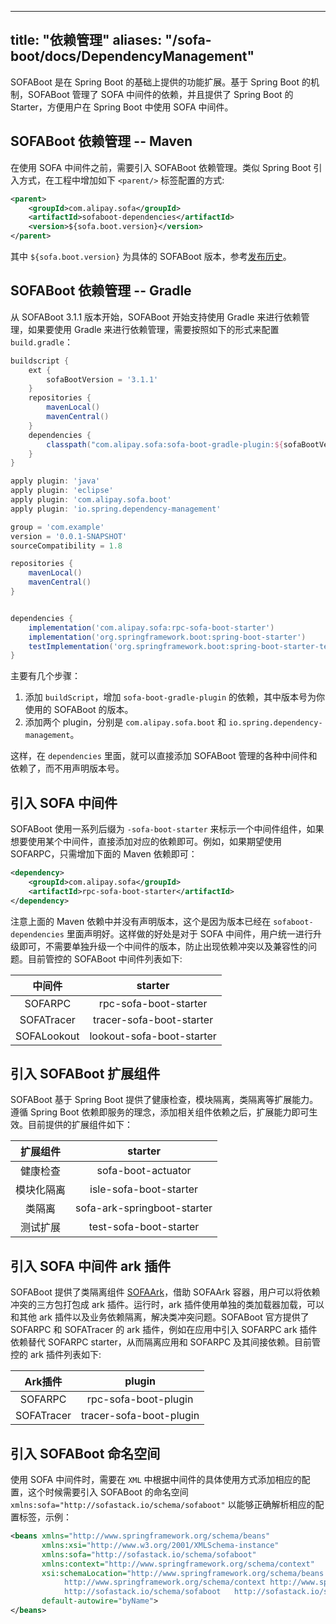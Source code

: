 
---
title: "依赖管理"
aliases: "/sofa-boot/docs/DependencyManagement"
---
SOFABoot 是在 Spring Boot 的基础上提供的功能扩展。基于 Spring Boot 的机制，SOFABoot 管理了 SOFA 中间件的依赖，并且提供了 Spring Boot 的 Starter，方便用户在 Spring Boot 中使用 SOFA 中间件。

## SOFABoot 依赖管理 -- Maven

在使用 SOFA 中间件之前，需要引入 SOFABoot 依赖管理。类似 Spring Boot 引入方式，在工程中增加如下 `<parent/>` 标签配置的方式:

```xml
<parent>
    <groupId>com.alipay.sofa</groupId>
    <artifactId>sofaboot-dependencies</artifactId>
    <version>${sofa.boot.version}</version>
</parent>
```

其中 `${sofa.boot.version}` 为具体的 SOFABoot 版本，参考[发布历史](https://github.com/sofastack/sofa-boot/releases)。

## SOFABoot 依赖管理 -- Gradle

从 SOFABoot 3.1.1 版本开始，SOFABoot 开始支持使用 Gradle 来进行依赖管理，如果要使用 Gradle 来进行依赖管理，需要按照如下的形式来配置 `build.gradle`：

```groovy
buildscript {
    ext {
        sofaBootVersion = '3.1.1'
    }
    repositories {
        mavenLocal()
        mavenCentral()
    }
    dependencies {
        classpath("com.alipay.sofa:sofa-boot-gradle-plugin:${sofaBootVersion}")
    }
}

apply plugin: 'java'
apply plugin: 'eclipse'
apply plugin: 'com.alipay.sofa.boot'
apply plugin: 'io.spring.dependency-management'

group = 'com.example'
version = '0.0.1-SNAPSHOT'
sourceCompatibility = 1.8

repositories {
    mavenLocal()
    mavenCentral()
}


dependencies {
    implementation('com.alipay.sofa:rpc-sofa-boot-starter')
    implementation('org.springframework.boot:spring-boot-starter')
    testImplementation('org.springframework.boot:spring-boot-starter-test')
}
```

主要有几个步骤：

1. 添加 `buildScript`，增加 `sofa-boot-gradle-plugin` 的依赖，其中版本号为你使用的 SOFABoot 的版本。
2. 添加两个 plugin，分别是 `com.alipay.sofa.boot` 和 `io.spring.dependency-management`。

这样，在 `dependencies` 里面，就可以直接添加 SOFABoot 管理的各种中间件和依赖了，而不用声明版本号。

## 引入 SOFA 中间件

SOFABoot 使用一系列后缀为 `-sofa-boot-starter` 来标示一个中间件组件，如果想要使用某个中间件，直接添加对应的依赖即可。例如，如果期望使用 SOFARPC，只需增加下面的 Maven 依赖即可：

```xml
<dependency>
    <groupId>com.alipay.sofa</groupId>
    <artifactId>rpc-sofa-boot-starter</artifactId>
</dependency>
```

注意上面的 Maven 依赖中并没有声明版本，这个是因为版本已经在 `sofaboot-dependencies` 里面声明好。这样做的好处是对于 SOFA 中间件，用户统一进行升级即可，不需要单独升级一个中间件的版本，防止出现依赖冲突以及兼容性的问题。目前管控的 SOFABoot 中间件列表如下:

|中间件|starter|
|:---:|:---:|
|SOFARPC|rpc-sofa-boot-starter|
|SOFATracer|tracer-sofa-boot-starter|
|SOFALookout|lookout-sofa-boot-starter|

## 引入 SOFABoot 扩展组件

SOFABoot 基于 Spring Boot 提供了健康检查，模块隔离，类隔离等扩展能力。遵循 Spring Boot 依赖即服务的理念，添加相关组件依赖之后，扩展能力即可生效。目前提供的扩展组件如下：

|扩展组件|starter|
|:---:|:---:|
|健康检查|sofa-boot-actuator|
|模块化隔离|isle-sofa-boot-starter|
|类隔离|sofa-ark-springboot-starter|
|测试扩展|test-sofa-boot-starter|

## 引入 SOFA 中间件 ark 插件

SOFABoot 提供了类隔离组件 [SOFAArk](../sofa-ark-readme)，借助 SOFAArk 容器，用户可以将依赖冲突的三方包打包成 ark 插件。运行时，ark 插件使用单独的类加载器加载，可以和其他 ark 插件以及业务依赖隔离，解决类冲突问题。SOFABoot 官方提供了 SOFARPC 和 SOFATracer 的 ark 插件，例如在应用中引入 SOFARPC ark 插件依赖替代 SOFARPC starter，从而隔离应用和 SOFARPC 及其间接依赖。目前管控的 ark 插件列表如下:

|Ark插件|plugin|
|:---:|:---:|
|SOFARPC|rpc-sofa-boot-plugin|
|SOFATracer|tracer-sofa-boot-plugin|

## 引入 SOFABoot 命名空间

使用 SOFA 中间件时，需要在 `XML` 中根据中间件的具体使用方式添加相应的配置，这个时候需要引入 SOFABoot 的命名空间 `xmlns:sofa="http://sofastack.io/schema/sofaboot"` 以能够正确解析相应的配置标签，示例：

```xml
<beans xmlns="http://www.springframework.org/schema/beans"
       xmlns:xsi="http://www.w3.org/2001/XMLSchema-instance"
       xmlns:sofa="http://sofastack.io/schema/sofaboot"
       xmlns:context="http://www.springframework.org/schema/context"
       xsi:schemaLocation="http://www.springframework.org/schema/beans http://www.springframework.org/schema/beans/spring-beans.xsd
            http://www.springframework.org/schema/context http://www.springframework.org/schema/context/spring-context.xsd
            http://sofastack.io/schema/sofaboot   http://sofastack.io/schema/sofaboot.xsd"
       default-autowire="byName">
</beans>
```
